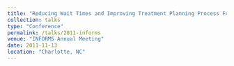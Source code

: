 ```yaml
---
title: "Reducing Wait Times and Improving Treatment Planning Process For Radiation Therapy"
collection: talks
type: "Conference"
permalink: /talks/2011-informs
venue: "INFORMS Annual Meeting"
date: 2011-11-13
location: "Charlotte, NC"
---
```

